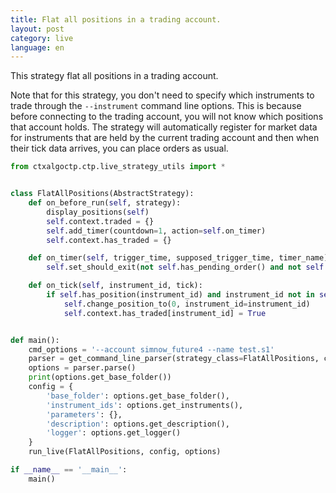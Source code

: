 ```yaml
---
title: Flat all positions in a trading account.
layout: post
category: live
language: en
---
```


This strategy flat all positions in a trading account.

Note that for this strategy, you don't need to specify which instruments to trade through the `--instrument` command
line options. This is because before connecting to the trading account, you will not know which positions
that account holds. The strategy will automatically register for market data for instruments that are held by
the current trading account and then when their tick data arrives, you can place orders as usual.


```python
from ctxalgoctp.ctp.live_strategy_utils import *


class FlatAllPositions(AbstractStrategy):
    def on_before_run(self, strategy):
        display_positions(self)
        self.context.traded = {}
        self.add_timer(countdown=1, action=self.on_timer)
        self.context.has_traded = {}

    def on_timer(self, trigger_time, supposed_trigger_time, timer_name):
        self.set_should_exit(not self.has_pending_order() and not self.has_position())

    def on_tick(self, instrument_id, tick):
        if self.has_position(instrument_id) and instrument_id not in self.context.has_traded:
            self.change_position_to(0, instrument_id=instrument_id)
            self.context.has_traded[instrument_id] = True


def main():
    cmd_options = '--account simnow_future4 --name test.s1'
    parser = get_command_line_parser(strategy_class=FlatAllPositions, cmd_options=cmd_options)
    options = parser.parse()
    print(options.get_base_folder())
    config = {
        'base_folder': options.get_base_folder(),
        'instrument_ids': options.get_instruments(),
        'parameters': {},
        'description': options.get_description(),
        'logger': options.get_logger()
    }
    run_live(FlatAllPositions, config, options)

if __name__ == '__main__':
    main()

```
